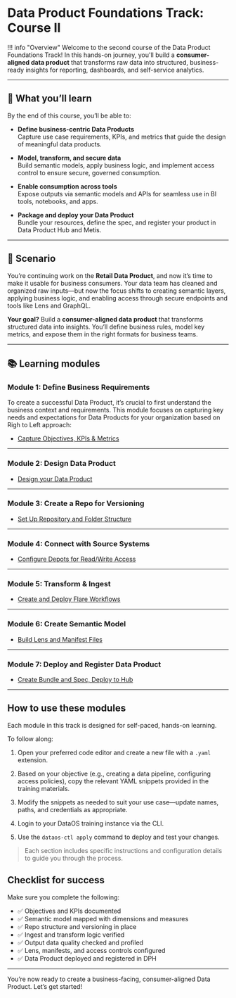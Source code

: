 # Data Product Foundations Track: Course II

!!! info "Overview"
    Welcome to the second course of the Data Product Foundations Track! In this hands-on journey, you'll build a **consumer-aligned data product** that transforms raw data into structured, business-ready insights for reporting, dashboards, and self-service analytics.

---

## 🌟 What you’ll learn

By the end of this course, you’ll be able to:

- **Define business-centric Data Products**  
  Capture use case requirements, KPIs, and metrics that guide the design of meaningful data products.

- **Model, transform, and secure data**  
  Build semantic models, apply business logic, and implement access control to ensure secure, governed consumption.

- **Enable consumption across tools**  
  Expose outputs via semantic models and APIs for seamless use in BI tools, notebooks, and apps.

- **Package and deploy your Data Product**  
  Bundle your resources, define the spec, and register your product in Data Product Hub and Metis.

---

## 📘 Scenario

You’re continuing work on the **Retail Data Product**, and now it’s time to make it usable for business consumers. Your data team has cleaned and organized raw inputs—but now the focus shifts to creating semantic layers, applying business logic, and enabling access through secure endpoints and tools like Lens and GraphQL.

**Your goal?** Build a **consumer-aligned data product** that transforms structured data into insights. You’ll define business rules, model key metrics, and expose them in the right formats for business teams.

---

## 📚 Learning modules

### **Module 1: Define Business Requirements**

To create a successful Data Product, it’s crucial to first understand the business context and requirements. This module focuses on capturing key needs and expectations for Data Products for your organization based on Righ to Left approach:

<div class="grid cards" markdown>

- [Capture Objectives, KPIs & Metrics](/learn_new/dp_foundations2_learn_track/understand_business_goals/)

</div>

---

### **Module 2: Design Data Product**
<div class="grid cards" markdown>

- [Design your Data Product](/learn_new/dp_foundations2_learn_track/design_dp/)

</div>

---

### **Module 3: Create a Repo for Versioning**
<div class="grid cards" markdown>

- [Set Up Repository and Folder Structure](/learn_new/dp_foundations2_learn_track/repo_structure/)

</div>

---

### **Module 4: Connect with Source Systems**
<div class="grid cards" markdown>

- [Configure Depots for Read/Write Access](/learn_new/dp_foundations2_learn_track/data_source_connectivity/)

</div>

---

### **Module 5: Transform & Ingest**
<div class="grid cards" markdown>

- [Create and Deploy Flare Workflows](/learn_new/dp_foundations2_learn_track/build_pipeline/)

</div>

---

### **Module 6: Create Semantic Model**
<div class="grid cards" markdown>

- [Build Lens and Manifest Files](/learn_new/dp_foundations2_learn_track/create_semantic_model/)

</div>

---

### **Module 7: Deploy and Register Data Product**
<div class="grid cards" markdown>

- [Create Bundle and Spec, Deploy to Hub](/learn_new/dp_foundations2_learn_track/deploy_sm/)

</div>

---

<!-- ### **Module 8: Enable Consumption**
<div class="grid cards" markdown>
- [Creating Data APIs](/learn_new/dp_foundations2_learn_track/deploy_data_product/)
</div> -->

## How to use these modules

Each module in this track is designed for self-paced, hands-on learning.

To follow along:

1. Open your preferred code editor and create a new file with a `.yaml` extension.

2. Based on your objective (e.g., creating a data pipeline, configuring access policies), copy the relevant YAML snippets provided in the training materials.

3. Modify the snippets as needed to suit your use case—update names, paths, and credentials as appropriate.

4. Login to your DataOS training instance via the CLI.

5. Use the `dataos-ctl apply` command to deploy and test your changes.

> Each section includes specific instructions and configuration details to guide you through the process.
>


## Checklist for success

Make sure you complete the following:

- ✅ Objectives and KPIs documented  
- ✅ Semantic model mapped with dimensions and measures  
- ✅ Repo structure and versioning in place  
- ✅ Ingest and transform logic verified  
- ✅ Output data quality checked and profiled  
- ✅ Lens, manifests, and access controls configured  
- ✅ Data Product deployed and registered in DPH

---

You’re now ready to create a business-facing, consumer-aligned Data Product. Let’s get started!







